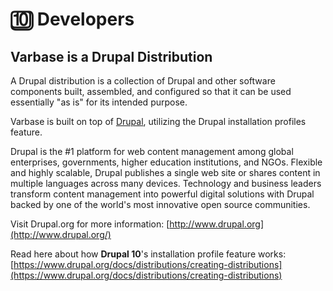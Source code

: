 # 🔟 Developers

## Varbase is a Drupal Distribution

A Drupal distribution is a collection of Drupal and other software components built, assembled, and configured so that it can be used essentially "as is" for its intended purpose.

Varbase is built on top of [Drupal](https://www.drupal.org/), utilizing the Drupal installation profiles feature.

Drupal is the #1 platform for web content management among global enterprises, governments, higher education institutions, and NGOs. Flexible and highly scalable, Drupal publishes a single web site or shares content in multiple languages across many devices. Technology and business leaders transform content management into powerful digital solutions with Drupal backed by one of the world's most innovative open source communities.

Visit Drupal.org for more information: [http://www.drupal.org](http://www.drupal.org/)

Read here about how **Drupal 10**'s installation profile feature works: [https://www.drupal.org/docs/distributions/creating-distributions](https://www.drupal.org/docs/distributions/creating-distributions)



